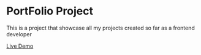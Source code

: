 # PortFolio Project
This is a project that showcase all my projects created so far as a frontend developer

[Live Demo](https://awondip.github.io/Port-Folio-Project/)
 